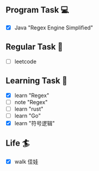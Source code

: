 

## Program Task  💻
- [x] Java "Regex Engine Simplified"

## Regular Task  🤡
- [ ] leetcode

## Learning Task 🎯
- [x] learn "Regex"
- [ ] note "Regex"
- [ ] learn "rust"
- [ ] learn "Go"
- [x] learn "符号逻辑"

## Life 🏄
- [x] walk 佳娃